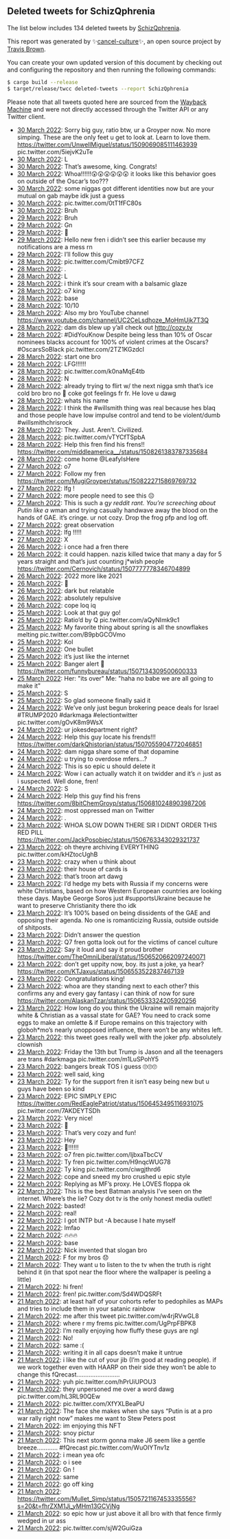 ## Deleted tweets for SchizQphrenia

The list below includes 134 deleted tweets by
[SchizQphrenia](https://twitter.com/SchizQphrenia).



This report was generated by ✨[cancel-culture](https://github.com/travisbrown/cancel-culture)✨,
an open source project by [Travis Brown](https://twitter.com/travisbrown).

You can create your own updated version of this document by checking out and configuring the
repository and then running the following commands:

```bash
$ cargo build --release
$ target/release/twcc deleted-tweets --report SchizQphrenia
```

Please note that all tweets quoted here are sourced from the
[Wayback Machine](https://web.archive.org) and were not directly accessed through the Twitter API or
any Twitter client.

* [30 March 2022](https://web.archive.org/web/20220330073925/https://twitter.com/SchizQphrenia/status/1509072649925939203): Sorry big guy, ratio btw, ur a Groyper now. No more simping. These are the only feet u get to look at. Learn to love them.  https://twitter.com/UnwellMiguel/status/1509069085111463939  pic.twitter.com/5iejvK2uTe <!--1509072649925939203-->
* [30 March 2022](https://web.archive.org/web/20220330062228/https://twitter.com/SchizQphrenia/status/1509053368181960704): L <!--1509053368181960704-->
* [30 March 2022](https://web.archive.org/web/20220330032928/https://twitter.com/SchizQphrenia/status/1509009808954900482): That’s awesome, king. Congrats! <!--1509009808954900482-->
* [30 March 2022](https://web.archive.org/web/20220330031114/https://twitter.com/SchizQphrenia/status/1509005118221570055): Whoa!!!!!!😲😲😲😲😲😲 it looks like this behavior goes on outside of the Oscar’s too??? <!--1509005118221570055-->
* [30 March 2022](https://web.archive.org/web/20220330024858/https://twitter.com/SchizQphrenia/status/1508999454543777793): some niggas got different identities now but are your mutual on gab maybe idk just a guess <!--1508999454543777793-->
* [30 March 2022](https://web.archive.org/web/20220330022230/https://twitter.com/SchizQphrenia/status/1508992806802571264): pic.twitter.com/0tT1fFC80s <!--1508992806802571264-->
* [30 March 2022](https://web.archive.org/web/20220330022040/https://twitter.com/SchizQphrenia/status/1508992475561611268): Bruh <!--1508992475561611268-->
* [29 March 2022](https://web.archive.org/web/20220329050954/https://twitter.com/SchizQphrenia/status/1508672712792842242): Bruh <!--1508672712792842242-->
* [29 March 2022](https://web.archive.org/web/20220329030048/https://twitter.com/SchizQphrenia/status/1508640097125773314): Gn <!--1508640097125773314-->
* [29 March 2022](https://web.archive.org/web/20220329024045/https://twitter.com/SchizQphrenia/status/1508635089147678724): 🙏 <!--1508635089147678724-->
* [29 March 2022](https://web.archive.org/web/20220329022646/https://twitter.com/SchizQphrenia/status/1508630626664071169): Hello new fren i didn’t see this earlier because my notifications are a mess rn <!--1508630626664071169-->
* [29 March 2022](https://web.archive.org/web/20220329022204/https://twitter.com/SchizQphrenia/status/1508630328587476994): I’ll follow this guy <!--1508630328587476994-->
* [28 March 2022](https://web.archive.org/web/20220328223804/https://twitter.com/SchizQphrenia/status/1508574123026485258): pic.twitter.com/Cmibt97CFZ <!--1508574123026485258-->
* [28 March 2022](https://web.archive.org/web/20220328222506/https://twitter.com/SchizQphrenia/status/1508570714739458048): . <!--1508570714739458048-->
* [28 March 2022](https://web.archive.org/web/20220328213134/https://twitter.com/SchizQphrenia/status/1508557174116597768): L <!--1508557174116597768-->
* [28 March 2022](https://web.archive.org/web/20220328212444/https://twitter.com/SchizQphrenia/status/1508555657632530441): i think it’s sour cream with a balsamic glaze <!--1508555657632530441-->
* [28 March 2022](https://web.archive.org/web/20220328211149/https://twitter.com/SchizQphrenia/status/1508552323085316102): o7 king <!--1508552323085316102-->
* [28 March 2022](https://web.archive.org/web/20220328195843/https://twitter.com/SchizQphrenia/status/1508533819682570249): base <!--1508533819682570249-->
* [28 March 2022](https://web.archive.org/web/20220328184942/https://twitter.com/SchizQphrenia/status/1508516593944379397): 10/10 <!--1508516593944379397-->
* [28 March 2022](https://web.archive.org/web/20220328174331/https://twitter.com/SchizQphrenia/status/1508499931778240524): Also my bro YouTube channel https://www.youtube.com/channel/UC2CeLsdhoze_MoHmUjk7T3Q <!--1508499931778240524-->
* [28 March 2022](https://web.archive.org/web/20220328174303/https://twitter.com/SchizQphrenia/status/1508499740253642759): dam dis blew up y’all check out http://cozy.tv <!--1508499740253642759-->
* [28 March 2022](https://web.archive.org/web/20220328063726/https://twitter.com/SchizQphrenia/status/1508332238538223624): #DidYouKnow   Despite being less than 10% of Oscar nominees blacks account for 100% of violent crimes at the Oscars?  #OscarsSoBlack  pic.twitter.com/2TZ1KGzdcI <!--1508332238538223624-->
* [28 March 2022](https://web.archive.org/web/20220328060401/https://twitter.com/SchizQphrenia/status/1508323891265081349): start one bro <!--1508323891265081349-->
* [28 March 2022](https://web.archive.org/web/20220328052204/https://twitter.com/SchizQphrenia/status/1508313294351839235): LFG!!!!!! <!--1508313294351839235-->
* [28 March 2022](https://web.archive.org/web/20220328050658/https://twitter.com/SchizQphrenia/status/1508309593260232709): pic.twitter.com/k0naMqE4tb <!--1508309593260232709-->
* [28 March 2022](https://web.archive.org/web/20220328050337/https://twitter.com/SchizQphrenia/status/1508308644345139200): N <!--1508308644345139200-->
* [28 March 2022](https://web.archive.org/web/20220328041617/https://twitter.com/SchizQphrenia/status/1508296798854602758): already trying to flirt  w/ the next nigga smh that’s ice cold bro bro no 🧢 coke  got  feelings   fr  fr.  He  love  u  dawg <!--1508296798854602758-->
* [28 March 2022](https://web.archive.org/web/20220328035750/https://twitter.com/SchizQphrenia/status/1508292130023907331): whats his name <!--1508292130023907331-->
* [28 March 2022](https://web.archive.org/web/20220328035711/https://twitter.com/SchizQphrenia/status/1508291943473758208): I think the  #willsmith  thing was real because hes blaq and those people have low impulse control and tend to be violent/dumb  #willsmithchrisrock <!--1508291943473758208-->
* [28 March 2022](https://web.archive.org/web/20220328031650/https://twitter.com/SchizQphrenia/status/1508281677994414092): They. Just. Aren’t. Civilized. <!--1508281677994414092-->
* [28 March 2022](https://web.archive.org/web/20220328030724/https://twitter.com/SchizQphrenia/status/1508279494787878913): pic.twitter.com/vTYCfTSpbA <!--1508279494787878913-->
* [28 March 2022](https://web.archive.org/web/20220328024856/https://twitter.com/SchizQphrenia/status/1508274802355851277): Help this fren find his frens!! https://twitter.com/middleamerica__/status/1508261383787335684 <!--1508274802355851277-->
* [28 March 2022](https://web.archive.org/web/20220328010746/https://twitter.com/SchizQphrenia/status/1508249355131756544): come home  @LeafyIsHere <!--1508249355131756544-->
* [27 March 2022](https://web.archive.org/web/20220327233458/https://twitter.com/SchizQphrenia/status/1508226034503671808): o7 <!--1508226034503671808-->
* [27 March 2022](https://web.archive.org/web/20220327232236/https://twitter.com/SchizQphrenia/status/1508222931310190601): Follow my fren https://twitter.com/MugiGroyper/status/1508222715869769732 <!--1508222931310190601-->
* [27 March 2022](https://web.archive.org/web/20220327224122/https://twitter.com/SchizQphrenia/status/1508212374251221000): lfg ! <!--1508212374251221000-->
* [27 March 2022](https://web.archive.org/web/20220327220928/https://twitter.com/SchizQphrenia/status/1508204365823229958): more people need to see this 😔 <!--1508204365823229958-->
* [27 March 2022](https://web.archive.org/web/20220327200345/https://twitter.com/SchizQphrenia/status/1508172823507910664): This is such a g*y reddit rant. You’re screeching about Putin like a w*man and trying casually handwave away the blood on the hands of GAE. it’s cringe. ur not cozy. Drop the frog pfp and log off. <!--1508172823507910664-->
* [27 March 2022](https://web.archive.org/web/20220327065242/https://twitter.com/SchizQphrenia/status/1507973600837398528): great observation <!--1507973600837398528-->
* [27 March 2022](https://web.archive.org/web/20220327064521/https://twitter.com/SchizQphrenia/status/1507971928908259331): lfg !!!!! <!--1507971928908259331-->
* [27 March 2022](https://web.archive.org/web/20220327015854/https://twitter.com/SchizQphrenia/status/1507899806248804352): X <!--1507899806248804352-->
* [26 March 2022](https://web.archive.org/web/20220326232239/https://twitter.com/SchizQphrenia/status/1507860551736700933): i once had a fren there <!--1507860551736700933-->
* [26 March 2022](https://web.archive.org/web/20220326230304/https://twitter.com/SchizQphrenia/status/1507855561467043845): it could happen. nazis killed twice that many a day for 5 years straight and that’s just counting j*wish people https://twitter.com/Cernovich/status/1507777778346704899 <!--1507855561467043845-->
* [26 March 2022](https://web.archive.org/web/20220326215828/https://twitter.com/SchizQphrenia/status/1507839336934432770): 2022 more like 2021 <!--1507839336934432770-->
* [26 March 2022](https://web.archive.org/web/20220326193130/https://twitter.com/SchizQphrenia/status/1507802178618015754): 🫡 <!--1507802178618015754-->
* [26 March 2022](https://web.archive.org/web/20220326061305/https://twitter.com/SchizQphrenia/status/1507601324178878465): dark but relatable <!--1507601324178878465-->
* [26 March 2022](https://web.archive.org/web/20220326061214/https://twitter.com/SchizQphrenia/status/1507601007383130115): absolutely repulsive <!--1507601007383130115-->
* [26 March 2022](https://web.archive.org/web/20220326001955/https://twitter.com/SchizQphrenia/status/1507512576749543427): cope loq iq <!--1507512576749543427-->
* [25 March 2022](https://web.archive.org/web/20220325064156/https://twitter.com/SchizQphrenia/status/1507245690178752512): Look at that guy go! <!--1507245690178752512-->
* [25 March 2022](https://web.archive.org/web/20220325035449/https://twitter.com/SchizQphrenia/status/1507204193240633346): Ratio’d by Q pic.twitter.com/aQyNImk9c1 <!--1507204193240633346-->
* [25 March 2022](https://web.archive.org/web/20220325022327/https://twitter.com/SchizQphrenia/status/1507181049159327749): My favorite thing about spring is all the snowflakes melting pic.twitter.com/B9pbGCOVmo <!--1507181049159327749-->
* [25 March 2022](https://web.archive.org/web/20220325014504/https://twitter.com/SchizQphrenia/status/1507171440956747776): Kol <!--1507171440956747776-->
* [25 March 2022](https://web.archive.org/web/20220325014212/https://twitter.com/SchizQphrenia/status/1507170820652777473): One bullet <!--1507170820652777473-->
* [25 March 2022](https://web.archive.org/web/20220325013413/https://twitter.com/SchizQphrenia/status/1507168633696489473): it’s just like the internet <!--1507168633696489473-->
* [25 March 2022](https://web.archive.org/web/20220325011316/https://twitter.com/SchizQphrenia/status/1507163400085942276): Banger alert 🚨 https://twitter.com/funnybureau/status/1507134309500600333 <!--1507163400085942276-->
* [25 March 2022](https://web.archive.org/web/20220325005952/https://twitter.com/SchizQphrenia/status/1507160200117166095): Her: "its over" Me: "haha no babe we are all going to make it" <!--1507160200117166095-->
* [25 March 2022](https://web.archive.org/web/20220325005457/https://twitter.com/SchizQphrenia/status/1507158877204361216): S <!--1507158877204361216-->
* [25 March 2022](https://web.archive.org/web/20220325001526/https://twitter.com/SchizQphrenia/status/1507148833943400460): So glad someone finally said it <!--1507148833943400460-->
* [24 March 2022](https://web.archive.org/web/20220324234820/https://twitter.com/SchizQphrenia/status/1507142026118189056): We’ve only just begun brokering peace deals for Israel   #TRUMP2020    #darkmaga   #electiontwitter  pic.twitter.com/gOvK8m9WsX <!--1507142026118189056-->
* [24 March 2022](https://web.archive.org/web/20220324234559/https://twitter.com/SchizQphrenia/status/1507141574509088780): ur jokesdepartment right? <!--1507141574509088780-->
* [24 March 2022](https://web.archive.org/web/20220324181501/https://twitter.com/SchizQphrenia/status/1507058292622823429): Help this guy locate his frends!!! https://twitter.com/darkQhistorian/status/1507055904772046851 <!--1507058292622823429-->
* [24 March 2022](https://web.archive.org/web/20220324064827/https://twitter.com/SchizQphrenia/status/1506885470516563968): dam nigga share some of that dopamine <!--1506885470516563968-->
* [24 March 2022](https://web.archive.org/web/20220324060658/https://twitter.com/SchizQphrenia/status/1506874983892541440): u trying to overdose mfers…? <!--1506874983892541440-->
* [24 March 2022](https://web.archive.org/web/20220324033036/https://twitter.com/SchizQphrenia/status/1506835670303707141): This is so epic u should delete it <!--1506835670303707141-->
* [24 March 2022](https://web.archive.org/web/20220324032657/https://twitter.com/SchizQphrenia/status/1506834826426523648): Wow i can actually watch it on twidder and it’s 🔥 just as i suspected. Well done, fren! <!--1506834826426523648-->
* [24 March 2022](https://web.archive.org/web/20220324023829/https://twitter.com/SchizQphrenia/status/1506822682209312768): S <!--1506822682209312768-->
* [24 March 2022](https://web.archive.org/web/20220324020459/https://twitter.com/SchizQphrenia/status/1506814254845943816): Help this guy find his frens https://twitter.com/8bitChemGroyp/status/1506810248903987206 <!--1506814254845943816-->
* [24 March 2022](https://web.archive.org/web/20220324015115/https://twitter.com/SchizQphrenia/status/1506810757060648972): most oppressed man on Twitter <!--1506810757060648972-->
* [24 March 2022](https://web.archive.org/web/20220324014542/https://twitter.com/SchizQphrenia/status/1506809377818296321): . <!--1506809377818296321-->
* [23 March 2022](https://web.archive.org/web/20220323232006/https://twitter.com/SchizQphrenia/status/1506769998869585923): WHOA SLOW DOWN THERE SIR I DIDNT ORDER THIS RED PILL https://twitter.com/JackPosobiec/status/1506763343029321737 <!--1506769998869585923-->
* [23 March 2022](https://web.archive.org/web/20220323230533/https://twitter.com/SchizQphrenia/status/1506769056933756935): oh theyre archiving EVERYTHING pic.twitter.com/kHZtocUghB <!--1506769056933756935-->
* [23 March 2022](https://web.archive.org/web/20220323220652/https://twitter.com/SchizQphrenia/status/1506754238961131520): crazy when u think about <!--1506754238961131520-->
* [23 March 2022](https://web.archive.org/web/20220323215850/https://twitter.com/SchizQphrenia/status/1506751761662582794): their house of cards is <!--1506751761662582794-->
* [23 March 2022](https://web.archive.org/web/20220323195311/https://twitter.com/SchizQphrenia/status/1506720458338623492): that’s troon art dawg <!--1506720458338623492-->
* [23 March 2022](https://web.archive.org/web/20220323182501/https://twitter.com/SchizQphrenia/status/1506698445771444226): I’d hedge my bets with Russia if my concerns were white Christians, based on how Western European countries are looking these days. Maybe George Soros just  #supportsUkraine  because he want to preserve Christianity there tho idk <!--1506698445771444226-->
* [23 March 2022](https://web.archive.org/web/20220323181859/https://twitter.com/SchizQphrenia/status/1506696881677778949): It’s 100% based on being dissidents of the GAE and opposing their agenda. No one is romanticizing Russia, outside outside of shitposts. <!--1506696881677778949-->
* [23 March 2022](https://web.archive.org/web/20220323180632/https://twitter.com/SchizQphrenia/status/1506693756808052737): Didn’t answer the question <!--1506693756808052737-->
* [23 March 2022](https://web.archive.org/web/20220323175610/https://twitter.com/SchizQphrenia/status/1506691177328017411): Q7 fren gotta look out for the victims of cancel culture <!--1506691177328017411-->
* [23 March 2022](https://web.archive.org/web/20220323085428/https://twitter.com/SchizQphrenia/status/1506554849399394311): Say it loud and say it proud brother https://twitter.com/TheOmniLiberal/status/1506520662097240071 <!--1506554849399394311-->
* [23 March 2022](https://web.archive.org/web/20220323085152/https://twitter.com/SchizQphrenia/status/1506554122513920003): don’t get uppity now, boy. its just a joke, ya hear? https://twitter.com/KTJaxus/status/1506553522837467139 <!--1506554122513920003-->
* [23 March 2022](https://web.archive.org/web/20220323074712/https://twitter.com/SchizQphrenia/status/1506537976720932865): Congratulations king! <!--1506537976720932865-->
* [23 March 2022](https://web.archive.org/web/20220323073040/https://twitter.com/SchizQphrenia/status/1506533787131424775): whoa are they standing next to each other? this confirms any and every gay fantasy i can think of now for sure https://twitter.com/AlaskanTzar/status/1506533324205920256 <!--1506533787131424775-->
* [23 March 2022](https://web.archive.org/web/20220323064540/https://twitter.com/SchizQphrenia/status/1506522510279520256): How long do you think the Ukraine will remain majority white & Christian as a vassal state for GAE? You need to crack some eggs to make an omlette & if Europe remains on this trajectory with globoh*mo’s nearly unopposed influence, there won’t be any whites left. <!--1506522510279520256-->
* [23 March 2022](https://web.archive.org/web/20220323052346/https://twitter.com/SchizQphrenia/status/1506501741726027782): this tweet goes really well with the joker pfp. absolutely clownish <!--1506501741726027782-->
* [23 March 2022](https://web.archive.org/web/20220323043209/https://twitter.com/SchizQphrenia/status/1506488872817016832): Friday the 13th but Trump is Jason and all the teenagers are trans  #darkmaga  pic.twitter.com/m1LuSPohY5 <!--1506488872817016832-->
* [23 March 2022](https://web.archive.org/web/20220323035826/https://twitter.com/SchizQphrenia/status/1506480292315516933): bangers break TOS i guess 🙄🙄🙄 <!--1506480292315516933-->
* [23 March 2022](https://web.archive.org/web/20220323033603/https://twitter.com/SchizQphrenia/status/1506474641489072128): well said, king <!--1506474641489072128-->
* [23 March 2022](https://web.archive.org/web/20220323030503/https://twitter.com/SchizQphrenia/status/1506466950876123136): Ty for the support fren it isn’t easy being new but u guys have been so kind <!--1506466950876123136-->
* [23 March 2022](https://web.archive.org/web/20220323023429/https://twitter.com/SchizQphrenia/status/1506459277669634048): EPIC SIMPLY EPIC  https://twitter.com/RedEaglePatriot/status/1506453495116931075  pic.twitter.com/7AKDEYTSDh <!--1506459277669634048-->
* [23 March 2022](https://web.archive.org/web/20220323021430/https://twitter.com/SchizQphrenia/status/1506454164393578503): Very nice! <!--1506454164393578503-->
* [23 March 2022](https://web.archive.org/web/20220323020429/https://twitter.com/SchizQphrenia/status/1506451596099657731): 🥱 <!--1506451596099657731-->
* [23 March 2022](https://web.archive.org/web/20220323015456/https://twitter.com/SchizQphrenia/status/1506449146387042313): That’s very cozy and fun! <!--1506449146387042313-->
* [23 March 2022](https://web.archive.org/web/20220323011901/https://twitter.com/SchizQphrenia/status/1506440267930427394): Hey <!--1506440267930427394-->
* [23 March 2022](https://web.archive.org/web/20220323002422/https://twitter.com/SchizQphrenia/status/1506426451104616448): 👑!!!!!! <!--1506426451104616448-->
* [23 March 2022](https://web.archive.org/web/20220323001811/https://twitter.com/SchizQphrenia/status/1506424811928571913): o7 fren pic.twitter.com/ljbxaTbcCV <!--1506424811928571913-->
* [23 March 2022](https://web.archive.org/web/20220323001651/https://twitter.com/SchizQphrenia/status/1506424638607396868): Ty fren pic.twitter.com/H9nqcWUG78 <!--1506424638607396868-->
* [23 March 2022](https://web.archive.org/web/20220323001606/https://twitter.com/SchizQphrenia/status/1506424378942230531): Ty king pic.twitter.com/ciwgjthrd6 <!--1506424378942230531-->
* [22 March 2022](https://web.archive.org/web/20220322235651/https://twitter.com/SchizQphrenia/status/1506419623130013700): cope and sneed my bro crushed u epic style <!--1506419623130013700-->
* [22 March 2022](https://web.archive.org/web/20220322235417/https://twitter.com/SchizQphrenia/status/1506418898178093062): Replying as MF’s proxy. He LOVES floppa ok <!--1506418898178093062-->
* [22 March 2022](https://web.archive.org/web/20220322201157/https://twitter.com/SchizQphrenia/status/1506362960641499146): This is the best Batman analysis I’ve seen on the internet. Where’s the lie? Cozy dot tv is the only honest media outlet! <!--1506362960641499146-->
* [22 March 2022](https://web.archive.org/web/20220322200401/https://twitter.com/SchizQphrenia/status/1506360912369881095): basted! <!--1506360912369881095-->
* [22 March 2022](https://web.archive.org/web/20220322200223/https://twitter.com/SchizQphrenia/status/1506360408831049729): real! <!--1506360408831049729-->
* [22 March 2022](https://web.archive.org/web/20220322064755/https://twitter.com/SchizQphrenia/status/1506160594726133760): I got INTP but -A because I hate myself <!--1506160594726133760-->
* [22 March 2022](https://web.archive.org/web/20220322064439/https://twitter.com/SchizQphrenia/status/1506159852367851523): lmfao <!--1506159852367851523-->
* [22 March 2022](https://web.archive.org/web/20220322033805/https://twitter.com/SchizQphrenia/status/1506112885046583296): 🔥🔥🔥 <!--1506112885046583296-->
* [22 March 2022](https://web.archive.org/web/20220322031859/https://twitter.com/SchizQphrenia/status/1506108088646090752): base <!--1506108088646090752-->
* [22 March 2022](https://web.archive.org/web/20220322020405/https://twitter.com/SchizQphrenia/status/1506089184414605321): Nick invented that slogan bro <!--1506089184414605321-->
* [21 March 2022](https://web.archive.org/web/20220321224531/https://twitter.com/SchizQphrenia/status/1506039122011566087): F for my bros 😞 <!--1506039122011566087-->
* [21 March 2022](https://web.archive.org/web/20220321185547/https://twitter.com/SchizQphrenia/status/1505981335470587915): They want u to listen to the tv when the truth is right behind it (in that spot  near the floor where the wallpaper is peeling a little) <!--1505981335470587915-->
* [21 March 2022](https://web.archive.org/web/20220321184652/https://twitter.com/SchizQphrenia/status/1505979159675297804): hi fren! <!--1505979159675297804-->
* [21 March 2022](https://web.archive.org/web/20220321184154/https://twitter.com/SchizQphrenia/status/1505977965699637258): fren! pic.twitter.com/Sd4WDQSRFt <!--1505977965699637258-->
* [21 March 2022](https://web.archive.org/web/20220321183929/https://twitter.com/SchizQphrenia/status/1505977249073446927): at least half of your cohorts  refer to pedophiles as MAPs and tries to include them in your satanic rainbow <!--1505977249073446927-->
* [21 March 2022](https://web.archive.org/web/20220321183240/https://twitter.com/SchizQphrenia/status/1505975560945737737): me after this tweet pic.twitter.com/w4rjRVwGL8 <!--1505975560945737737-->
* [21 March 2022](https://web.archive.org/web/20220321181812/https://twitter.com/SchizQphrenia/status/1505970949488795657): where r my frems pic.twitter.com/UgPrpFBPK8 <!--1505970949488795657-->
* [21 March 2022](https://web.archive.org/web/20220321180857/https://twitter.com/SchizQphrenia/status/1505969493692108800): I’m really enjoying how fluffy these guys are ngl <!--1505969493692108800-->
* [21 March 2022](https://web.archive.org/web/20220321082557/https://twitter.com/SchizQphrenia/status/1505822907070570497): No! <!--1505822907070570497-->
* [21 March 2022](https://web.archive.org/web/20220321074259/https://twitter.com/SchizQphrenia/status/1505812159267282945): same :( <!--1505812159267282945-->
* [21 March 2022](https://web.archive.org/web/20220321074221/https://twitter.com/SchizQphrenia/status/1505811859999449088): writing it in all caps doesn’t make it untrue <!--1505811859999449088-->
* [21 March 2022](https://web.archive.org/web/20220321072653/https://twitter.com/SchizQphrenia/status/1505808027793952771): i like the cut of your jib (I’m good at reading people). if we work together even with HAARP on their side they won’t be able to change this fQrecast……………………. <!--1505808027793952771-->
* [21 March 2022](https://web.archive.org/web/20220321071848/https://twitter.com/SchizQphrenia/status/1505805841416478721): yuh pic.twitter.com/hPrUiUPOU3 <!--1505805841416478721-->
* [21 March 2022](https://web.archive.org/web/20220321065441/https://twitter.com/SchizQphrenia/status/1505799992874835970): they unpersoned me over a word dawg pic.twitter.com/hL3RL90QEw <!--1505799992874835970-->
* [21 March 2022](https://web.archive.org/web/20220321063548/https://twitter.com/SchizQphrenia/status/1505795229194104834): pic.twitter.com/XfYXLBeaPU <!--1505795229194104834-->
* [21 March 2022](https://web.archive.org/web/20220321054824/https://twitter.com/SchizQphrenia/status/1505783200613810176): The face she makes when she says “Putin is at a pro war rally right now” makes me want to Stew Peters post <!--1505783200613810176-->
* [21 March 2022](https://web.archive.org/web/20220321053845/https://twitter.com/SchizQphrenia/status/1505780853762314240): im enjoying this NFT <!--1505780853762314240-->
* [21 March 2022](https://web.archive.org/web/20220321041335/https://twitter.com/SchizQphrenia/status/1505759443765637125): snoy pictur <!--1505759443765637125-->
* [21 March 2022](https://web.archive.org/web/20220321035241/https://twitter.com/SchizQphrenia/status/1505754172817346560): This next storm gonna make J6 seem like a gentle breeze…………   #fQrecast  pic.twitter.com/WuOIYTnv1z <!--1505754172817346560-->
* [21 March 2022](https://web.archive.org/web/20220321034740/https://twitter.com/SchizQphrenia/status/1505752836440825857): i mean yea ofc <!--1505752836440825857-->
* [21 March 2022](https://web.archive.org/web/20220321033348/https://twitter.com/SchizQphrenia/status/1505749272863641604): o i see <!--1505749272863641604-->
* [21 March 2022](https://web.archive.org/web/20220321031315/https://twitter.com/SchizQphrenia/status/1505743458719481860): Gn ! <!--1505743458719481860-->
* [21 March 2022](https://web.archive.org/web/20220321023313/https://twitter.com/SchizQphrenia/status/1505734199411675139): same <!--1505734199411675139-->
* [21 March 2022](https://web.archive.org/web/20220321022524/https://twitter.com/SchizQphrenia/status/1505732113877901314): go off king <!--1505732113877901314-->
* [21 March 2022](https://web.archive.org/web/20220321033348/https://twitter.com/SchizQphrenia/status/1505749272863641604): https://twitter.com/Mullet_Simp/status/1505721167453335556?s=20&t=fhrZXM1Jj_yMHm13GCVjNg <!--1505729963009396736-->
* [21 March 2022](https://web.archive.org/web/20220321015239/https://twitter.com/SchizQphrenia/status/1505723885991378954): so epic how ur just above it all bro with that fence firmly wedged in ur ass <!--1505723885991378954-->
* [21 March 2022](https://web.archive.org/web/20220321004213/https://twitter.com/SchizQphrenia/status/1505706181024747524): pic.twitter.com/sjW2GuiGza <!--1505706181024747524-->

